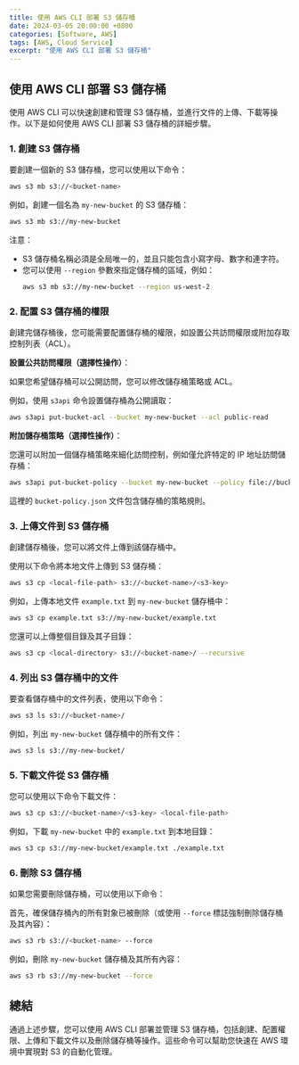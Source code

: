 ```yaml
---
title: 使用 AWS CLI 部署 S3 儲存桶
date: 2024-03-05 20:00:00 +0800
categories: [Software, AWS]
tags: [AWS, Cloud Service] 
excerpt: "使用 AWS CLI 部署 S3 儲存桶"
---
```


## 使用 AWS CLI 部署 S3 儲存桶

使用 AWS CLI 可以快速創建和管理 S3 儲存桶，並進行文件的上傳、下載等操作。以下是如何使用 AWS CLI 部署 S3 儲存桶的詳細步驟。

### 1. **創建 S3 儲存桶**

要創建一個新的 S3 儲存桶，您可以使用以下命令：

```bash
aws s3 mb s3://<bucket-name>
```

例如，創建一個名為 `my-new-bucket` 的 S3 儲存桶：

```bash
aws s3 mb s3://my-new-bucket
```

注意：
- S3 儲存桶名稱必須是全局唯一的，並且只能包含小寫字母、數字和連字符。
- 您可以使用 `--region` 參數來指定儲存桶的區域，例如：
  ```bash
  aws s3 mb s3://my-new-bucket --region us-west-2
  ```

### 2. **配置 S3 儲存桶的權限**

創建完儲存桶後，您可能需要配置儲存桶的權限，如設置公共訪問權限或附加存取控制列表（ACL）。

**設置公共訪問權限（選擇性操作）**：

如果您希望儲存桶可以公開訪問，您可以修改儲存桶策略或 ACL。

例如，使用 `s3api` 命令設置儲存桶為公開讀取：

```bash
aws s3api put-bucket-acl --bucket my-new-bucket --acl public-read
```

**附加儲存桶策略（選擇性操作）**：

您還可以附加一個儲存桶策略來細化訪問控制，例如僅允許特定的 IP 地址訪問儲存桶：

```bash
aws s3api put-bucket-policy --bucket my-new-bucket --policy file://bucket-policy.json
```

這裡的 `bucket-policy.json` 文件包含儲存桶的策略規則。

### 3. **上傳文件到 S3 儲存桶**

創建儲存桶後，您可以將文件上傳到該儲存桶中。

使用以下命令將本地文件上傳到 S3 儲存桶：

```bash
aws s3 cp <local-file-path> s3://<bucket-name>/<s3-key>
```

例如，上傳本地文件 `example.txt` 到 `my-new-bucket` 儲存桶中：

```bash
aws s3 cp example.txt s3://my-new-bucket/example.txt
```

您還可以上傳整個目錄及其子目錄：

```bash
aws s3 cp <local-directory> s3://<bucket-name>/ --recursive
```

### 4. **列出 S3 儲存桶中的文件**

要查看儲存桶中的文件列表，使用以下命令：

```bash
aws s3 ls s3://<bucket-name>/
```

例如，列出 `my-new-bucket` 儲存桶中的所有文件：

```bash
aws s3 ls s3://my-new-bucket/
```

### 5. **下載文件從 S3 儲存桶**

您可以使用以下命令下載文件：

```bash
aws s3 cp s3://<bucket-name>/<s3-key> <local-file-path>
```

例如，下載 `my-new-bucket` 中的 `example.txt` 到本地目錄：

```bash
aws s3 cp s3://my-new-bucket/example.txt ./example.txt
```

### 6. **刪除 S3 儲存桶**

如果您需要刪除儲存桶，可以使用以下命令：

首先，確保儲存桶內的所有對象已被刪除（或使用 `--force` 標誌強制刪除儲存桶及其內容）：

```bash
aws s3 rb s3://<bucket-name> --force
```

例如，刪除 `my-new-bucket` 儲存桶及其所有內容：

```bash
aws s3 rb s3://my-new-bucket --force
```

## 總結

通過上述步驟，您可以使用 AWS CLI 部署並管理 S3 儲存桶，包括創建、配置權限、上傳和下載文件以及刪除儲存桶等操作。這些命令可以幫助您快速在 AWS 環境中實現對 S3 的自動化管理。
